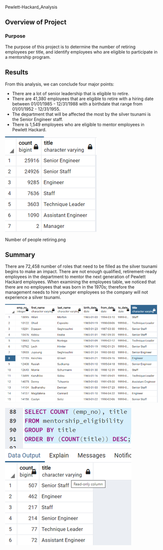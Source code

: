  Pewlett-Hackard_Analysis

## Overview of Project

### Purpose
The purpose of this project is to determine the number of retiring employees per title, and identify employees who are eligible to participate in a mentorship program.

## Results
From this analysis, we can conclude four major points:
* There are a lot of senior leadership that is eligible to retire.
* There are 41,380 employees that are eligible to retire with a hiring date between 01/01/1985 - 12/31/1988 with a birthdate that range from 01/01/1952 - 12/31/1955.
* The department that will be affected the most by the silver tsunami is the Senior Engineer staff.
* There is 1,549 employees who are eligible to mentor employees in Pewlett Hackard.
 
 ![retiring_titles](retiring_titles.png)
 
Number of people retiring.png
 
 
## Summary
There are 72,458 number of roles that need to be filled as the silver tsunami begins to make an impact.
There are not enough qualified, retirement-ready employees in the department to mentor the next generation of Pewlett Hackard employees.
When examining the employees table, we noticed that there are no employees that was born in the 1970s; therefore the management needs to hire younger employees so the company will not experience a silver tsunami.

![mentorship_eligibility](mentorship_eligibility.png)

![Mentor_title](Mentor_title.png)

